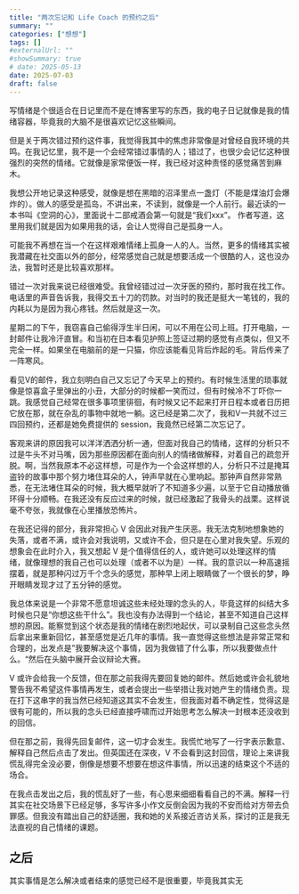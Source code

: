 ```yaml
---
title: "两次忘记和 Life Coach 的预约之后"
summary: ""
categories: ["想想"]
tags: []
#externalUrl: ""
#showSummary: true
# date: 2025-05-13
date: 2025-07-03
draft: false
---
```

<!-- ## 标题  -->
<!-- **加粗** -->

写情绪是个很适合在日记里而不是在博客里写的东西，我的电子日记就像是我的情绪容器，毕竟我的大脑不是很喜欢记忆这些瞬间。

但是关于两次错过预约这件事，我觉得我其中的焦虑非常像是对曾经自我环境的共鸣。在我记忆里，我不是一个会经常错过事情的人；错过了，也很少会记忆这种很强烈的突然的情绪。它就像是家常便饭一样，我已经对这种责怪的感觉痛苦到麻木。

我想公开地记录这种感受，就像是想在黑暗的沼泽里点一盏灯（不能是煤油灯会爆炸的）。做人的感受是孤岛，不讲出来，不读到，就像是一个人前行。最近读的一本书叫《空洞的心》，里面说十二部戒酒会第一句就是“我们xxx”。 作者写道，这里用我们就是因为如果用我的话，会让人觉得自己是孤身一人。

可能我不再想在当一个在这样艰难情绪上孤身一人的人。当然，更多的情绪其实被我潜藏在社交面以外的部分，经常感觉自己就是想要活成一个很酷的人，这也没办法，我暂时还是比较喜欢那样。

错过一次对我来说已经很难受。我曾经错过过一次牙医的预约，那时我在找工作。电话里的声音告诉我，我得交五十刀的罚款。对当时的我还是挺大一笔钱的，我的内耗以为是因为我心疼钱。然后就是这一次。

星期二的下午，我窃喜自己偷得浮生半日闲，可以不用在公司上班。打开电脑，一封邮件让我冷汗直冒。和当初在日本看见护照上签证过期的感觉有点类似，但又不完全一样。如果坐在电脑前的是一只猫，你应该能看见背后炸起的毛。背后传来了一阵寒风。

看见V的邮件，我立刻明白自己又忘记了今天早上的预约。有时候生活里的琐事就像是惊喜盒子里弹出的小丑，大部分的时候都一笑而过，但有时候冷不丁吓你一跳。我感觉自己经常在很多事项里徘徊，有时候又记不起来打开日程本或者日历把它放在那，就在杂乱的事物中就地一躺。这已经是第二次了，我和V一共就不过三四回预约，还都是她免费提供的 session，我竟然已经第二次忘记了。

客观来讲的原因我可以洋洋洒洒分析一通，但面对我自己的情绪，这样的分析只不过是牛头不对马嘴，因为那些原因都在面向别人的情绪做解释，对着自己的疏忽开脱。啊，当然我原本不必这样想，可是作为一个会这样想的人，分析只不过是掩耳盗铃的故事中那个努力堵住耳朵的人，钟声早就在心里响起。那钟声自然非常熟悉，在无法堵住耳朵的时候，我大概早就听了不知道多少遍，以至于它自动播放循环得十分顺畅。在我还没有反应过来的时候，就已经激起了我骨头的战栗。这样说毫不夸张，我就像在心里播放恐怖片。

在我还记得的部分，我非常担心 V 会因此对我产生厌恶。我无法克制地想象她的失落，或者不满，或许会对我说明，又或许不会，但只是在心里对我失望。乐观的想象会在此时介入，我又想起 V 是个值得信任的人，或许她可以处理这样的情绪，就像理想的我自己也可以处理（或者不以为是）一样。我的意识以一种高速摇摆着，就是那种闪过万千个念头的感觉，那种早上闭上眼睛做了一个很长的梦，睁开眼睛发现才过了五分钟的感觉。

我总体来说是一个非常不愿意坦诚这些未经处理的念头的人，毕竟这样的纠结大多时候也只是“你想这些干什么”。我也没有办法得到一个结论，甚至不知道自己这样想的原因。能察觉到这个状态是我的情绪在剧烈地起伏，可以录制自己这些念头然后拿出来重新回忆，甚至感觉是近几年的事情。我一直觉得这些想法是非常正常和合理的，出发点是”我要解决这个事情，因为我做错了什么事，所以我要做点什么。“然后在头脑中展开会议辩论大赛。

V 或许会给我一个反馈，但在那之前我得先要回复她的邮件。然后她或许会礼貌地警告我不希望这件事情再发生，或者会提出一些举措让我对她产生的情绪负责。现在打下这串字的我当然已经知道这其实不会发生，但我面对着不确定性，觉得这是很有可能的，所以我的念头已经直接呼啸而过开始思考怎么解决一封根本还没收到的回信。

但在那之前，我得先回复邮件，这一切才会发生。我慌忙地写了一行字表示歉意、解释自己然后点击了发出。但英国还在深夜，V 不会看到这封回信，理论上来讲我慌乱得完全没必要，倒像是想要不想要在想这件事情，所以迅速的结束这个不适的场合。

在我点击发出之后，我的慌乱好了一些，有心思来细细看看自己的不满。解释一行其实在社交场景下已经足够，多写许多小作文反倒会因为我的不安而给对方带去负罪感。但我没有踏出自己的舒适圈，我和她的关系接近咨访关系，探讨的正是我无法直视的自己情绪的课题。

## 之后

其实事情是怎么解决或者结束的感觉已经不是很重要，毕竟我其实无




